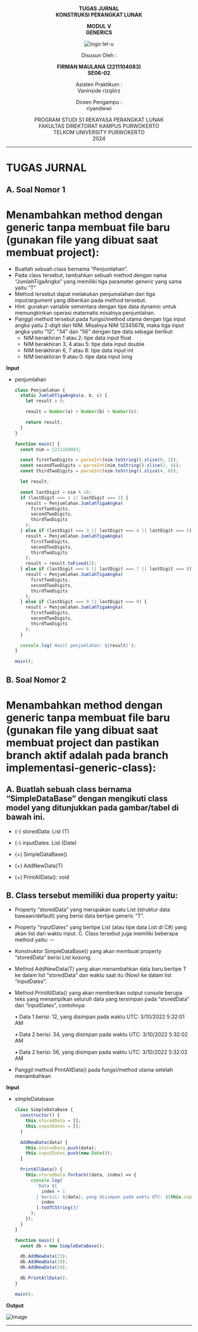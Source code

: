 <div align="center">

**TUGAS JURNAL**  
**KONSTRUKSI PERANGKAT LUNAK**

**MODUL V**  
**GENERICS**

![logo tel-u](https://github.com/user-attachments/assets/3a44181d-9c92-47f6-8cf0-87755117fd99)

Disusun Oleh :

**FIRMAN MAULANA (2211104083)**  
**SE06-02**

Asisten Praktikum :  
Vaninside
rizqiiirz

Dosen Pengampu :  
riyandwwi

PROGRAM STUDI S1 REKAYASA PERANGKAT LUNAK  
FAKULTAS DIREKTORAT KAMPUS PURWOKERTO  
TELKOM UNIVERSITY PURWOKERTO  
2024

</div>

---

# TUGAS JURNAL

## A. Soal Nomor 1

Menambahkan method dengan generic tanpa membuat file baru (gunakan file yang dibuat saat membuat project):
====
- Buatlah sebuah class bernama “Penjumlahan”.
- Pada class tersebut, tambahkan sebuah method dengan nama “JumlahTigaAngka” yang
memiliki tiga parameter generic yang sama yaitu “T”
- Method tersebut dapat melakukan penjumalahan dari tiga input/argument yang diberikan pada
method tersebut.
- Hint: gunakan variable sementara dengan tipe data dynamic untuk memungkinkan operasi
matematis misalnya penjumlahan.
- Panggil method tersebut pada fungsi/method utama dengan tiga input angka yaitu 2-digit dari
NIM. Misalnya NIM 12345678, maka tiga input angka yaitu “12”, “34” dan “56” dengan tipe data
sebagai berikut:
    * NIM berakhiran 1 atau 2: tipe data input float
    * NIM berakhiran 3, 4 atau 5: tipe data input double
    * NIM berakhiran 6, 7 atau 8: tipe data input int
    * NIM berakhiran 9 atau 0: tipe data input long

**Input**

- penjumlahan

  ```js
  class Penjumlahan {
    static JumlahTigaAngka(a, b, c) {
      let result = 0;

      result = Number(a) + Number(b) + Number(c);

      return result;
    }
  }

  function main() {
    const nim = 2211104083;

    const firstTwoDigits = parseInt(nim.toString().slice(0, 2));
    const secondTwoDigits = parseInt(nim.toString().slice(2, 4));
    const thirdTwoDigits = parseInt(nim.toString().slice(4, 6));

    let result;

    const lastDigit = nim % 10;
    if (lastDigit === 1 || lastDigit === 2) {
      result = Penjumlahan.JumlahTigaAngka(
        firstTwoDigits,
        secondTwoDigits,
        thirdTwoDigits
      );
    } else if (lastDigit === 3 || lastDigit === 4 || lastDigit === 5) {
      result = Penjumlahan.JumlahTigaAngka(
        firstTwoDigits,
        secondTwoDigits,
        thirdTwoDigits
      );
      result = result.toFixed(2);
    } else if (lastDigit === 6 || lastDigit === 7 || lastDigit === 8) {
      result = Penjumlahan.JumlahTigaAngka(
        firstTwoDigits,
        secondTwoDigits,
        thirdTwoDigits
      );
    } else if (lastDigit === 9 || lastDigit === 0) {
      result = Penjumlahan.JumlahTigaAngka(
        firstTwoDigits,
        secondTwoDigits,
        thirdTwoDigits
      );
    }

    console.log(`Hasil penjumlahan: ${result}`);
  }

  main();
  ```

## B. Soal Nomor 2

Menambahkan method dengan generic tanpa membuat file baru (gunakan file yang dibuat saat membuat project dan pastikan branch
aktif adalah pada branch implementasi-generic-class):
====

A. Buatlah sebuah class bernama “SimpleDataBase” dengan mengikuti class model yang
ditunjukkan pada gambar/tabel di bawah ini.
-----
* (-) storedData: List (T)
* (-) inputDates: List (Date)

* (+) SimpleDataBase()
* (+) AddNewData(T)
* (+) PrintAllData(): void

B. Class tersebut memiliki dua property yaitu:
----
- Property “storedData” yang merupakan suatu List (struktur data bawaan/default) yang
berisi data bertipe generic “T”.
- Property “inputDates” yang bertipe List<Date> (atau tipe data List<DateTime> di C#) yang
akan list dari waktu input.
C. Class tersebut juga memiliki beberapa method yaitu:
--
- Konstruktor SimpleDataBase() yang akan membuat property “storedData” berisi List
kosong.
- Method AddNewData(T) yang akan menambahkan data baru bertipe T ke dalam list
“storedData” dan waktu saat itu (Now) ke dalam list “inputDates”.
- Method PrintAllData() yang akan memberikan output console berupa teks yang
menampilkan seluruh data yang tersimpan pada “storedData” dan “inputDates”, contohnya:

    • Data 1 berisi: 12, yang disimpan pada waktu UTC: 3/10/2022 5:32:01 AM

    • Data 2 berisi: 34, yang disimpan pada waktu UTC: 3/10/2022 5:32:02 AM

    • Data 2 berisi: 56, yang disimpan pada waktu UTC: 3/10/2022 5:32:02 AM
- Panggil method PrintAllData() pada fungsi/method utama setelah menambahkan

**Input**

- simpleDatabase

  ```js
  class SimpleDataBase {
    constructor() {
      this.storedData = [];
      this.inputDates = [];
    }

    AddNewData(data) {
      this.storedData.push(data);
      this.inputDates.push(new Date());
    }

    PrintAllData() {
      this.storedData.forEach((data, index) => {
        console.log(
          `Data ${
            index + 1
          } berisi: ${data}, yang disimpan pada waktu UTC: ${this.inputDates[
            index
          ].toUTCString()}`
        );
      });
    }
  }

  function main() {
    const db = new SimpleDataBase();

    db.AddNewData(23);
    db.AddNewData(19);
    db.AddNewData(24);

    db.PrintAllData();
  }

  main();
  ```

**Output**

![Image](https://github.com/user-attachments/assets/bb9aee24-48a9-4886-9a46-4fe0b1861fe6)

---